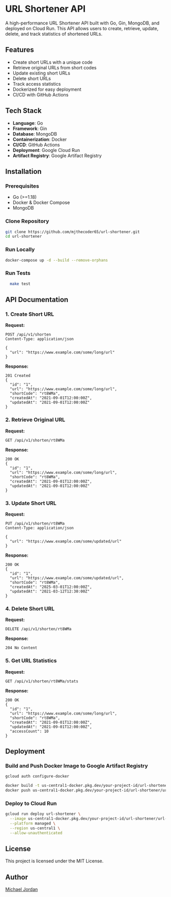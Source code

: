 # URL Shortener API

A high-performance URL Shortener API built with Go, Gin, MongoDB, and deployed on Cloud Run. This API allows users to create, retrieve, update, delete, and track statistics of shortened URLs.

## Features

- Create short URLs with a unique code
- Retrieve original URLs from short codes
- Update existing short URLs
- Delete short URLs
- Track access statistics
- Dockerized for easy deployment
- CI/CD with GitHub Actions

## Tech Stack

- **Language**: Go
- **Framework**: Gin
- **Database**: MongoDB
- **Containerization**: Docker
- **CI/CD**: GitHub Actions
- **Deployment**: Google Cloud Run
- **Artifact Registry**: Google Artifact Registry

## Installation

### Prerequisites

- Go (>=1.18)
- Docker & Docker Compose
- MongoDB

### Clone Repository

```sh
git clone https://github.com/mjthecoder65/url-shortener.git
cd url-shortener
```

### Run Locally

```sh
docker-compose up -d --build --remove-orphans
```

### Run Tests

```sh
  make test
```

## API Documentation

### 1. Create Short URL

**Request:**

```
POST /api/v1/shorten
Content-Type: application/json

{
  "url": "https://www.example.com/some/long/url"
}
```

**Response:**

```
201 Created
{
  "id": "1",
  "url": "https://www.example.com/some/long/url",
  "shortCode": "rt8WMa",
  "createdAt": "2021-09-01T12:00:00Z",
  "updatedAt": "2021-09-01T12:00:00Z"
}
```

### 2. Retrieve Original URL

**Request:**

```
GET /api/v1/shorten/rt8WMa
```

**Response:**

```
200 OK
{
  "id": "1",
  "url": "https://www.example.com/some/long/url",
  "shortCode": "rt8WMa",
  "createdAt": "2021-09-01T12:00:00Z",
  "updatedAt": "2021-09-01T12:00:00Z"
}
```

### 3. Update Short URL

**Request:**

```
PUT /api/v1/shorten/rt8WMa
Content-Type: application/json

{
  "url": "https://www.example.com/some/updated/url"
}
```

**Response:**

```
200 OK
{
  "id": "1",
  "url": "https://www.example.com/some/updated/url",
  "shortCode": "rt8WMa",
  "createdAt": "2025-03-01T12:00:00Z",
  "updatedAt": "2021-03-12T12:30:00Z"
}
```

### 4. Delete Short URL

**Request:**

```
DELETE /api/v1/shorten/rt8WMa
```

**Response:**

```
204 No Content
```

### 5. Get URL Statistics

**Request:**

```
GET /api/v1/shorten/rt8WMa/stats
```

**Response:**

```
200 OK
{
  "id": "1",
  "url": "https://www.example.com/some/long/url",
  "shortCode": "rt8WMa",
  "createdAt": "2021-09-01T12:00:00Z",
  "updatedAt": "2021-09-01T12:00:00Z",
  "accessCount": 10
}
```

## Deployment

### Build and Push Docker Image to Google Artifact Registry

```sh
gcloud auth configure-docker

docker build -t us-central1-docker.pkg.dev/your-project-id/url-shortener/url-shortener .
docker push us-central1-docker.pkg.dev/your-project-id/url-shortener/url-shortener
```

### Deploy to Cloud Run

```sh
gcloud run deploy url-shortener \
  --image us-central1-docker.pkg.dev/your-project-id/url-shortener/url-shortener \
  --platform managed \
  --region us-central1 \
  --allow-unauthenticated
```

## License

This project is licensed under the MIT License.

## Author

[Michael Jordan](https://github.com/mjthecoder65)
